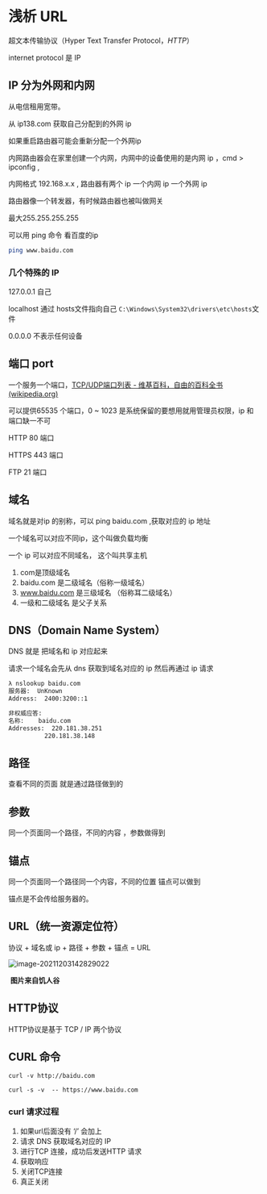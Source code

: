 # 浅析 URL

超文本传输协议（Hyper Text Transfer Protocol，*HTTP*）

internet protocol 是 IP

## IP 分为外网和内网

从电信租用宽带。

从 ip138.com 获取自己分配到的外网 ip

如果重启路由器可能会重新分配一个外网ip



内网路由器会在家里创建一个内网，内网中的设备使用的是内网 ip ，cmd > ipconfig , 

内网格式 192.168.x.x , 路由器有两个 ip 一个内网 ip 一个外网 ip

路由器像一个转发器，有时候路由器也被叫做网关

最大255.255.255.255



可以用 ping 命令 看百度的ip

```bash
ping www.baidu.com
```



### 几个特殊的 IP

127.0.0.1 自己

localhost 通过 hosts文件指向自己 `C:\Windows\System32\drivers\etc\hosts`文件

0.0.0.0 不表示任何设备



## 端口 port

一个服务一个端口，[TCP/UDP端口列表 - 维基百科，自由的百科全书 (wikipedia.org)](https://zh.wikipedia.org/wiki/TCP/UDP端口列表#0.E5.88.B01023.E5.8F.B7.E7.AB.AF.E5.8F.A3)

可以提供65535 个端口，0 ~ 1023 是系统保留的要想用就用管理员权限，ip 和 端口缺一不可

HTTP 80 端口

HTTPS 443 端口

FTP 21 端口



## 域名

域名就是对ip 的别称，可以 ping baidu.com ,获取对应的 ip 地址

一个域名可以对应不同ip，这个叫做负载均衡

一个 ip 可以对应不同域名， 这个叫共享主机

1. com是顶级域名
2. baidu.com 是二级域名（俗称一级域名）
3. www.baidu.com 是三级域名 （俗称耳二级域名）
4. 一级和二级域名 是父子关系



## DNS（Domain Name System）

DNS 就是 把域名和 ip 对应起来



请求一个域名会先从 dns 获取到域名对应的 ip 然后再通过 ip 请求

```bash
λ nslookup baidu.com
服务器:  UnKnown
Address:  2400:3200::1

非权威应答:
名称:    baidu.com
Addresses:  220.181.38.251
          220.181.38.148
```



## 路径

查看不同的页面 就是通过路径做到的



## 参数

同一个页面同一个路径，不同的内容 ，参数做得到



## 锚点

 同一个页面同一个路径同一个内容，不同的位置 锚点可以做到

 锚点是不会传给服务器的。



## URL（统一资源定位符）

协议 + 域名或 ip + 路径 + 参数 + 锚点 = URL

![image-20211203142829022](https://cdn.jsdelivr.net/gh/zhangdaochang/imagesBed@master/images/202112031428061.png)

​																																                                  **图片来自饥人谷**

## HTTP协议

HTTP协议是基于 TCP / IP 两个协议



## CURL 命令

`curl -v http://baidu.com`

`curl -s -v  -- https://www.baidu.com`

### curl 请求过程

1. 如果url后面没有 ‘/’ 会加上
2. 请求 DNS 获取域名对应的 IP
3. 进行TCP 连接，成功后发送HTTP 请求
4. 获取响应
5. 关闭TCP连接
6. 真正关闭
